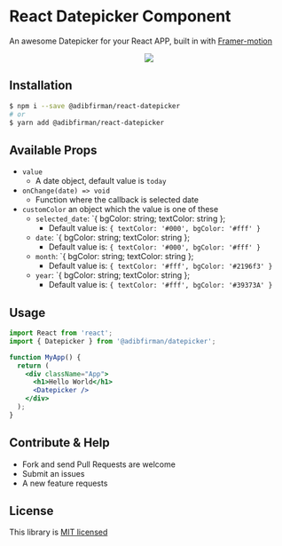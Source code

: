 # React Datepicker Component

An awesome Datepicker for your React APP, built in with [Framer-motion](https://www.framer.com/api/motion/)

<p align="center">
  <img src='https://github.com/adibfirman/reducer-logger/raw/master/media/result.png' />
</p>

## Installation

```bash
$ npm i --save @adibfirman/react-datepicker
# or
$ yarn add @adibfirman/react-datepicker
```

## Available Props

- `value`
  - A date object, default value is `today`
- `onChange(date) => void`
  - Function where the callback is selected date
- `customColor` an object which the value is one of these
  - `selected_date`: `{ bgColor: string; textColor: string };
    - Default value is: `{ textColor: '#000', bgColor: '#fff' }`
  - `date`: `{ bgColor: string; textColor: string };
    - Default value is: `{ textColor: '#000', bgColor: '#fff' }`
  - `month`: `{ bgColor: string; textColor: string };
    - Default value is: `{ textColor: '#fff', bgColor: '#2196f3' }`
  - `year`: `{ bgColor: string; textColor: string };
    - Default value is: `{ textColor: '#fff', bgColor: '#39373A' }`

## Usage

```jsx
import React from 'react';
import { Datepicker } from '@adibfirman/datepicker';

function MyApp() {
  return (
    <div className="App">
      <h1>Hello World</h1>
      <Datepicker />
    </div>
  );
}
```

## Contribute & Help

- Fork and send Pull Requests are welcome
- Submit an issues
- A new feature requests

## License

This library is [MIT licensed](https://github.com/adibfirman/react-datepicker/blob/master/LICENSE)

